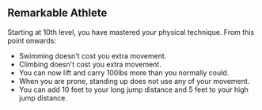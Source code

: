 ## Remarkable Athlete
Starting at 10th level, you have mastered your physical technique.
From this point onwards:
- Swimming doesn't cost you extra movement.
- Climbing doesn't cost you extra movement.
- You can now lift and carry 100lbs more than you normally could.
- When you are prone, standing up does not use any of your movement.
- You can add 10 feet to your long jump distance and 5 feet to your high jump distance.

<!--

-<< CHANGES >>-
- this is a new ability
- this is based off
-> feat: athlete
-> battle-master feature: remarkable athlete

-<< TODO >>-
- fix spelling grammar and wording

-<< COMMENTARY >>-
- a ribbon ability meant to boost fighter's roleplay at 10th level
-> 10th level is a ribbon ability for many classes including rogue monk fighter druid
- compared to old abilities, has more utility and clear-cut numbers (no +3ft jump bonus)

-->
